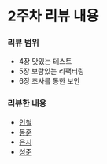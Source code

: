 # 2주차 리뷰 내용

### 리뷰 범위

* 4장 맛있는 테스트
* 5장 보람있는 리팩터링
* 6장 조사를 통한 보안

### 리뷰한 내용

* [인철](./incheol.md)
* [동훈](./donghun.md)
* [은지](./eunji.md)
* [성준](./sungjun.md)
